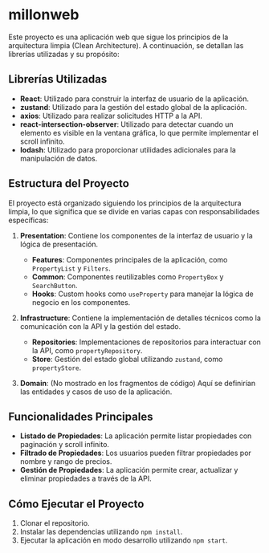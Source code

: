 # millonweb

Este proyecto es una aplicación web que sigue los principios de la arquitectura limpia (Clean Architecture). A continuación, se detallan las librerías utilizadas y su propósito:

## Librerías Utilizadas

- **React**: Utilizado para construir la interfaz de usuario de la aplicación.
- **zustand**: Utilizado para la gestión del estado global de la aplicación.
- **axios**: Utilizado para realizar solicitudes HTTP a la API.
- **react-intersection-observer**: Utilizado para detectar cuando un elemento es visible en la ventana gráfica, lo que permite implementar el scroll infinito.
- **lodash**: Utilizado para proporcionar utilidades adicionales para la manipulación de datos.

## Estructura del Proyecto

El proyecto está organizado siguiendo los principios de la arquitectura limpia, lo que significa que se divide en varias capas con responsabilidades específicas:

1. **Presentation**: Contiene los componentes de la interfaz de usuario y la lógica de presentación.

   - **Features**: Componentes principales de la aplicación, como `PropertyList` y `Filters`.
   - **Common**: Componentes reutilizables como `PropertyBox` y `SearchButton`.
   - **Hooks**: Custom hooks como `useProperty` para manejar la lógica de negocio en los componentes.

2. **Infrastructure**: Contiene la implementación de detalles técnicos como la comunicación con la API y la gestión del estado.

   - **Repositories**: Implementaciones de repositorios para interactuar con la API, como `propertyRepository`.
   - **Store**: Gestión del estado global utilizando `zustand`, como `propertyStore`.

3. **Domain**: (No mostrado en los fragmentos de código) Aquí se definirían las entidades y casos de uso de la aplicación.

## Funcionalidades Principales

- **Listado de Propiedades**: La aplicación permite listar propiedades con paginación y scroll infinito.
- **Filtrado de Propiedades**: Los usuarios pueden filtrar propiedades por nombre y rango de precios.
- **Gestión de Propiedades**: La aplicación permite crear, actualizar y eliminar propiedades a través de la API.

## Cómo Ejecutar el Proyecto

1. Clonar el repositorio.
2. Instalar las dependencias utilizando `npm install`.
3. Ejecutar la aplicación en modo desarrollo utilizando `npm start`.
 
 
